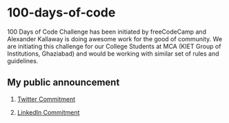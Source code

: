 # 100-days-of-code
100 Days of Code Challenge has been initiated by freeCodeCamp and Alexander Kallaway is doing awesome work for the good of community. We are initiating this challenge for our College Students at MCA (KIET Group of Institutions, Ghaziabad) and would be working with similar set of rules and guidelines.

## My public announcement 
1. [Twitter Commitment](https://twitter.com/Utkarsh__Singh/status/1013398528327061505)

2. [LinkedIn Commitment](https://www.linkedin.com/feed/update/urn:li:activity:6419162843735777280)


